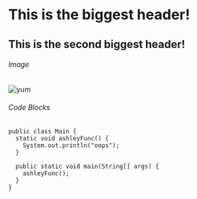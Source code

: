 # This is the biggest header!
## This is the second biggest header!

###### Image
![yum](https://github.com/ashhendrata/skills-communicate-using-markdown/assets/134671782/b2850607-d58b-465e-9e44-a68d64aaaa18)

###### Code Blocks
```
public class Main {
  static void ashleyFunc() {
    System.out.println("oops");
  }

  public static void main(String[] args) {
    ashleyFunc();
  }
}

```
